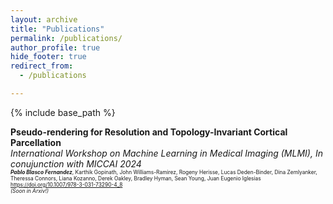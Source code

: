 ```yaml
---
layout: archive
title: "Publications"
permalink: /publications/
author_profile: true
hide_footer: true
redirect_from:
  - /publications

---
```


{% include base_path %}

<strong>Pseudo-rendering for Resolution and Topology-Invariant Cortical Parcellation</strong>  
<em style="margin: 0;">International Workshop on Machine Learning in Medical Imaging (MLMI), In conujunction with MICCAI 2024</em>
<span style="font-size: 0.6em; margin: 0;">  
  <strong><em>Pablo Blasco Fernandez</em></strong>, Karthik Gopinath, John Williams-Ramirez, Rogeny Herisse, Lucas Deden-Binder, Dina Zemlyanker, Theressa Connors, Liana Kozanno, Derek Oakley, Bradley Hyman, Sean Young, Juan Eugenio Iglesias  
  <a href="https://doi.org/10.1007/978-3-031-73290-4_8">https://doi.org/10.1007/978-3-031-73290-4_8</a>  
  <em>(Soon in Arxiv!)</em>
</span>